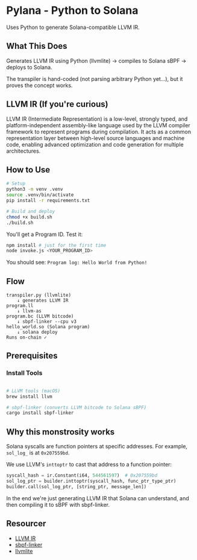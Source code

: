 # Pylana - Python to Solana

Uses Python to generate Solana-compatible LLVM IR.

## What This Does

Generates LLVM IR using Python (llvmlite) → compiles to Solana sBPF → deploys to Solana.

The transpiler is hand-coded (not parsing arbitrary Python yet...), but it proves the concept works.

## LLVM IR (If you're curious)

LLVM IR (Intermediate Representation) is a low-level, strongly typed, and platform-independent assembly-like language used by the LLVM compiler framework to represent programs during compilation. It acts as a common representation layer between high-level source languages and machine code, enabling advanced optimization and code generation for multiple architectures.

## How to Use

```bash
# Setup
python3 -m venv .venv
source .venv/bin/activate
pip install -r requirements.txt

# Build and deploy
chmod +x build.sh
./build.sh
```

You'll get a Program ID. Test it:

```bash
npm install # just for the first time
node invoke.js <YOUR_PROGRAM_ID>
```

You should see: `Program log: Hello World from Python!`

## Flow

```
transpiler.py (llvmlite)
    ↓ generates LLVM IR
program.ll
    ↓ llvm-as
program.bc (LLVM bitcode)
    ↓ sbpf-linker --cpu v3
hello_world.so (Solana program)
    ↓ solana deploy
Runs on-chain ✓
```

## Prerequisites

### Install Tools

```bash

# LLVM tools (macOS)
brew install llvm

# sbpf-linker (converts LLVM bitcode to Solana sBPF)
cargo install sbpf-linker

```

## Why this monstrosity works

Solana syscalls are function pointers at specific addresses. For example, `sol_log_` is at `0x207559bd`.

We use LLVM's `inttoptr` to cast that address to a function pointer:

```python
syscall_hash = ir.Constant(i64, 544561597)  # 0x207559bd
sol_log_ptr = builder.inttoptr(syscall_hash, func_ptr_type_ptr)
builder.call(sol_log_ptr, [string_ptr, message_len])
```

In the end we're just generating LLVM IR that Solana can understand, and then compiling it to sBPF with sbpf-linker.

## Resourcer

- [LLVM IR](https://llvm.org/docs/LangRef.html)
- [sbpf-linker](https://github.com/blueshift-gg/sbpf-linker)
- [llvmlite](https://llvmlite.readthedocs.io/en/latest/)

